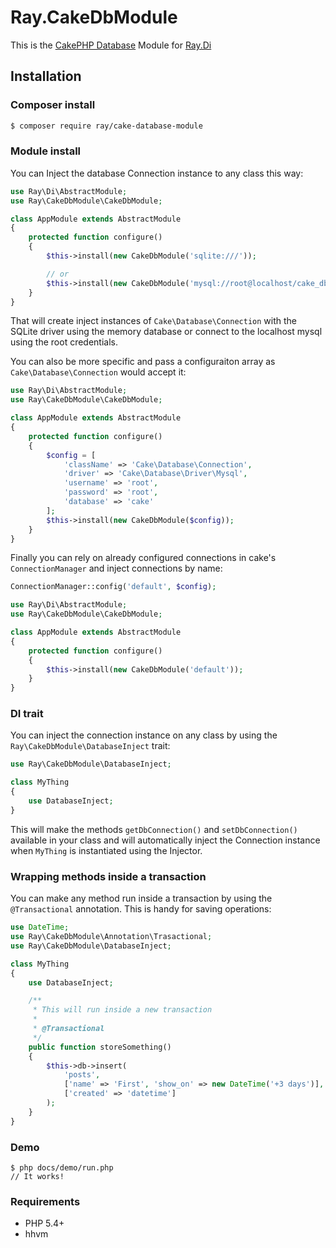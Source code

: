 # Ray.CakeDbModule

This is the [CakePHP Database](https://github.com/cakephp/database) Module for [Ray.Di](https://github.com/koriym/Ray.Di)

## Installation

### Composer install

```bash
$ composer require ray/cake-database-module
```

### Module install

You can Inject the database Connection instance to any class this way:

```php
use Ray\Di\AbstractModule;
use Ray\CakeDbModule\CakeDbModule;

class AppModule extends AbstractModule
{
    protected function configure()
    {
        $this->install(new CakeDbModule('sqlite:///'));

        // or
        $this->install(new CakeDbModule('mysql://root@localhost/cake_db'));
    }
}
```

That will create inject instances of `Cake\Database\Connection` with the SQLite driver using
the memory database or connect to the localhost mysql using the root credentials.

You can also be more specific and pass a configuraiton array as `Cake\Database\Connection` would accept
it:

```php
use Ray\Di\AbstractModule;
use Ray\CakeDbModule\CakeDbModule;

class AppModule extends AbstractModule
{
    protected function configure()
    {
        $config = [
            'className' => 'Cake\Database\Connection',
            'driver' => 'Cake\Database\Driver\Mysql',
            'username' => 'root',
            'password' => 'root',
            'database' => 'cake'
        ];
        $this->install(new CakeDbModule($config));
    }
}
```

Finally you can rely on already configured connections in cake's `ConnectionManager` and inject connections
by name:

```php
ConnectionManager::config('default', $config);
```

```php
use Ray\Di\AbstractModule;
use Ray\CakeDbModule\CakeDbModule;

class AppModule extends AbstractModule
{
    protected function configure()
    {
        $this->install(new CakeDbModule('default'));
    }
}
```

### DI trait

You can inject the connection instance on any class by using the `Ray\CakeDbModule\DatabaseInject` trait:

```php
use Ray\CakeDbModule\DatabaseInject;

class MyThing
{
    use DatabaseInject;
}
```

This will make the methods `getDbConnection()` and `setDbConnection()` available in your class and will automatically
inject the Connection instance when `MyThing` is instantiated using the Injector.

### Wrapping methods inside a transaction

You can make any method run inside a transaction by using the `@Transactional` annotation. This is handy for saving operations:

```php
use DateTime;
use Ray\CakeDbModule\Annotation\Trasactional;
use Ray\CakeDbModule\DatabaseInject;

class MyThing
{
    use DatabaseInject;

    /**
     * This will run inside a new transaction
     *
     * @Transactional
     */
    public function storeSomething()
    {
        $this->db->insert(
            'posts',
            ['name' => 'First', 'show_on' => new DateTime('+3 days')],
            ['created' => 'datetime']
        );
    }
}
```


### Demo

    $ php docs/demo/run.php
    // It works!

### Requirements

 * PHP 5.4+
 * hhvm
